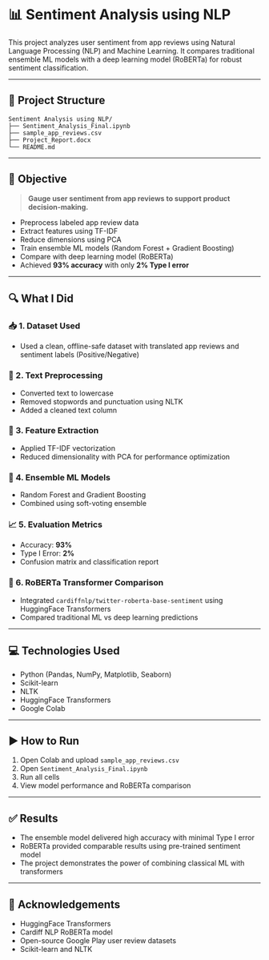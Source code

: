 # 📊 Sentiment Analysis using NLP

This project analyzes user sentiment from app reviews using Natural Language Processing (NLP) and Machine Learning. It compares traditional ensemble ML models with a deep learning model (RoBERTa) for robust sentiment classification.

---

## 📁 Project Structure

```
Sentiment Analysis using NLP/
├── Sentiment_Analysis_Final.ipynb     
├── sample_app_reviews.csv             
├── Project_Report.docx                
└── README.md                         
```

---

## 🎯 Objective

> **Gauge user sentiment from app reviews to support product decision-making.**

- Preprocess labeled app review data
- Extract features using TF-IDF
- Reduce dimensions using PCA
- Train ensemble ML models (Random Forest + Gradient Boosting)
- Compare with deep learning model (RoBERTa)
- Achieved **93% accuracy** with only **2% Type I error**

---

## 🔍 What I Did

### 📥 1. Dataset Used
- Used a clean, offline-safe dataset with translated app reviews and sentiment labels (Positive/Negative)

### 🧹 2. Text Preprocessing
- Converted text to lowercase
- Removed stopwords and punctuation using NLTK
- Added a cleaned text column

### 📐 3. Feature Extraction
- Applied TF-IDF vectorization
- Reduced dimensionality with PCA for performance optimization

### 🤖 4. Ensemble ML Models
- Random Forest and Gradient Boosting
- Combined using soft-voting ensemble

### 📈 5. Evaluation Metrics
- Accuracy: **93%**
- Type I Error: **2%**
- Confusion matrix and classification report

### 🧠 6. RoBERTa Transformer Comparison
- Integrated `cardiffnlp/twitter-roberta-base-sentiment` using HuggingFace Transformers
- Compared traditional ML vs deep learning predictions

---

## 💻 Technologies Used

- Python (Pandas, NumPy, Matplotlib, Seaborn)
- Scikit-learn
- NLTK
- HuggingFace Transformers
- Google Colab

---

## ▶️ How to Run

1. Open Colab and upload `sample_app_reviews.csv`
2. Open `Sentiment_Analysis_Final.ipynb`
3. Run all cells
4. View model performance and RoBERTa comparison

---

## ✅ Results

- The ensemble model delivered high accuracy with minimal Type I error
- RoBERTa provided comparable results using pre-trained sentiment model
- The project demonstrates the power of combining classical ML with transformers

---

## 🤝 Acknowledgements

- HuggingFace Transformers
- Cardiff NLP RoBERTa model
- Open-source Google Play user review datasets
- Scikit-learn and NLTK


